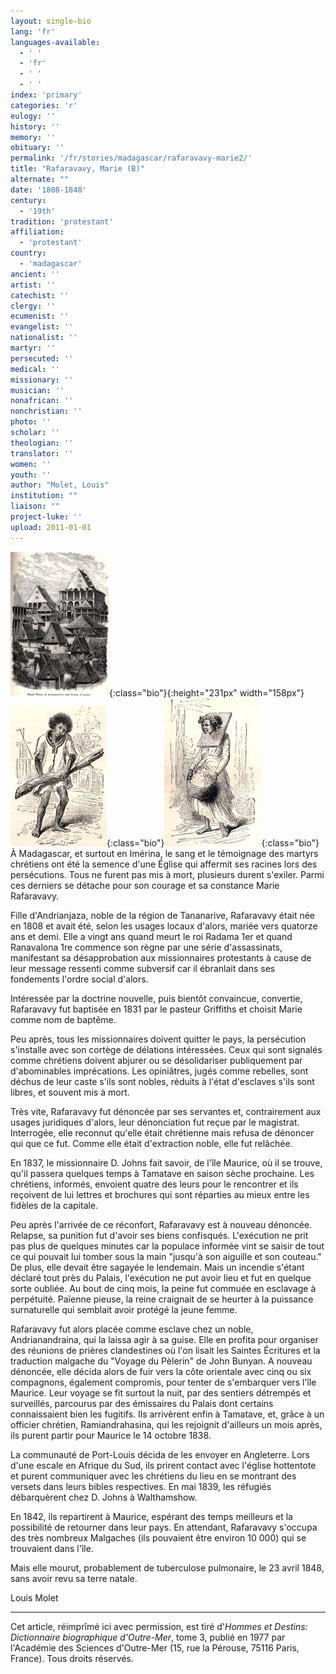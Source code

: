 ```yaml
---
layout: single-bio
lang: 'fr'
languages-available:
  - ' '
  - 'fr'
  - ' '
  - ' '
index: 'primary'
categories: 'r'
eulogy: ''
history: ''
memory: ''
obituary: ''
permalink: '/fr/stories/madagascar/rafaravavy-marie2/'
title: "Rafaravavy, Marie (B)"
alternate: ""
date: '1808-1848'
century:
  - '19th'
tradition: 'protestant'
affiliation:
  - 'protestant'
country:
  - 'madagascar'
ancient: ''
artist: ''
catechist: ''
clergy: ''
ecumenist: ''
evangelist: ''
nationalist: ''
martyr: ''
persecuted: ''
medical: ''
missionary: ''
musician: ''
nonafrican: ''
nonchristian: ''
photo: ''
scholar: ''
theologian: ''
translator: ''
women: ''
youth: ''
author: "Molet, Louis"
institution: ""
liaison: ""
project-luke: ''
upload: 2011-01-01
---
```


![le quartier d'Ambohimitsimbina](/images/bio-pics/madagascar/rafaravavy-marie2/f-palais-royal-small.jpg){:class="bio"}{:height="231px" width="158px"} ![collier en fer](/images/bio-pics/madagascar/rafaravavy-marie2/collier-en-fer.jpg){:class="bio"}![collier en bois](/images/bio-pics/madagascar/rafaravavy-marie2/collier-en-bois.jpg){:class="bio"} À Madagascar, et surtout en Imérina, le sang et le témoignage des martyrs chrétiens ont été la semence d'une Église qui affermit ses racines lors des persécutions. Tous ne furent pas mis à mort, plusieurs durent s'exiler. Parmi ces derniers se détache pour son courage et sa constance Marie Rafaravavy.

Fille d'Andrianjaza, noble de la région de Tananarive, Rafaravavy était née en 1808 et avait été, selon les usages locaux d'alors, mariée vers quatorze ans et demi. Elle a vingt ans quand meurt le roi Radama 1er et quand Ranavalona 1re commence son règne par une série d'assassinats, manifestant sa désapprobation aux missionnaires protestants à cause de leur message ressenti comme subversif car il ébranlait dans ses fondements l'ordre social d'alors.

Intéressée par la doctrine nouvelle, puis bientôt convaincue, convertie, Rafaravavy fut baptisée en 1831 par le pasteur Griffiths et choisit Marie comme nom de baptême.

Peu après, tous les missionnaires doivent quitter le pays, la persécution s'installe avec son cortège de délations intéressées. Ceux qui sont signalés comme chrétiens doivent abjurer ou se désolidariser publiquement par d'abominables imprécations. Les opiniâtres, jugés comme rebelles, sont déchus de leur caste s'ils sont nobles, réduits à l'état d'esclaves s'ils sont libres, et souvent mis à mort.

Très vite, Rafaravavy fut dénoncée par ses servantes et, contrairement aux usages juridiques d'alors, leur dénonciation fut reçue par le magistrat. Interrogée, elle reconnut qu'elle était chrétienne mais refusa de dénoncer qui que ce fut. Comme elle était d'extraction noble, elle fut relâchée.

En 1837, le missionnaire D. Johns fait savoir, de l'île Maurice, où il se trouve, qu'il passera quelques temps à Tamatave en saison sèche prochaine. Les chrétiens, informés, envoient quatre des leurs pour le rencontrer et ils reçoivent de lui lettres et brochures qui sont réparties au mieux entre les fidèles de la capitale.

Peu après l'arrivée de ce réconfort, Rafaravavy est à nouveau dénoncée. Relapse, sa punition fut d'avoir ses biens confisqués. L'exécution ne prit pas plus de quelques minutes car la populace informée vint se saisir de tout ce qui pouvait lui tomber sous la main "jusqu'à son aiguille et son couteau." De plus, elle devait être sagayée le lendemain. Mais un incendie s'étant déclaré tout près du Palais, l'exécution ne put avoir lieu et fut en quelque sorte oubliée. Au bout de cinq mois, la peine fut commuée en esclavage à perpétuité. Païenne pieuse, la reine craignait de se heurter à la puissance surnaturelle qui semblait avoir protégé la jeune femme.

Rafaravavy fut alors placée comme esclave chez un noble, Andrianandraina, qui la laissa agir à sa guise. Elle en profita pour organiser des réunions de prières clandestines où l'on lisait les Saintes Écritures et la traduction malgache du "Voyage du Pèlerin" de John Bunyan. A nouveau dénoncée, elle décida alors de fuir vers la côte orientale avec cinq ou six compagnons, également compromis, pour tenter de s'embarquer vers l'île Maurice. Leur voyage se fit surtout la nuit, par des sentiers détrempés et surveillés, parcourus par des émissaires du Palais dont certains connaissaient bien les fugitifs. Ils arrivèrent enfin à Tamatave, et, grâce à un officier chrétien, Ramiandrahasina, qui les rejoignit d'ailleurs un mois après, ils purent partir pour Maurice le 14 octobre 1838.

La communauté de Port-Louis décida de les envoyer en Angleterre. Lors d'une escale en Afrique du Sud, ils prirent contact avec l'église hottentote et purent communiquer avec les chrétiens du lieu en se montrant des versets dans leurs bibles respectives. En mai 1839, les réfugiés débarquèrent chez D. Johns à Walthamshow.

En 1842, ils repartirent à Maurice, espérant des temps meilleurs et la possibilité de retourner dans leur pays. En attendant, Rafaravavy s'occupa des très nombreux Malgaches (ils pouvaient être environ 10 000) qui se trouvaient dans l'île.

Mais elle mourut, probablement de tuberculose pulmonaire, le 23 avril 1848, sans avoir revu sa terre natale.

Louis Molet

---

Cet article, réimprîmé ici avec permission, est tiré d'*Hommes et Destins: Dictionnaire biographique d'Outre-Mer*, tome 3, publié en 1977 par l'Académie des Sciences d'Outre-Mer (15, rue la Pérouse, 75116 Paris, France). Tous droits réservés.
